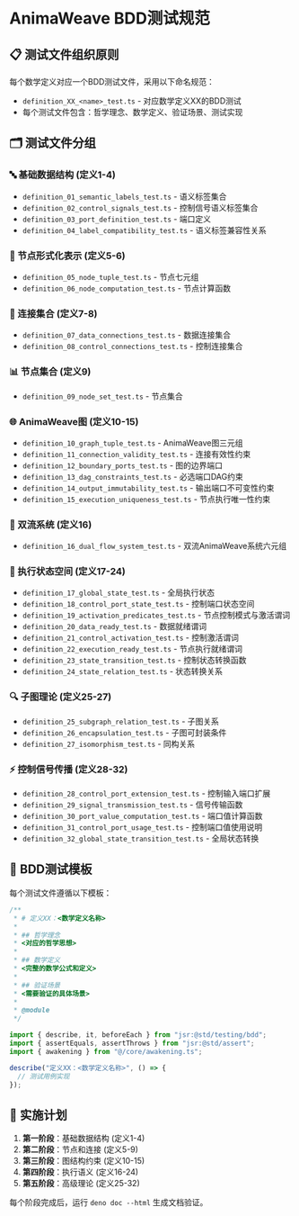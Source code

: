 # AnimaWeave BDD测试规范

## 📋 测试文件组织原则

每个数学定义对应一个BDD测试文件，采用以下命名规范：
- `definition_XX_<name>_test.ts` - 对应数学定义XX的BDD测试
- 每个测试文件包含：哲学理念、数学定义、验证场景、测试实现

## 🗂️ 测试文件分组

### 🔤 基础数据结构 (定义1-4)
- `definition_01_semantic_labels_test.ts` - 语义标签集合
- `definition_02_control_signals_test.ts` - 控制信号语义标签集合  
- `definition_03_port_definition_test.ts` - 端口定义
- `definition_04_label_compatibility_test.ts` - 语义标签兼容性关系

### 🔧 节点形式化表示 (定义5-6)
- `definition_05_node_tuple_test.ts` - 节点七元组
- `definition_06_node_computation_test.ts` - 节点计算函数

### 🔗 连接集合 (定义7-8)
- `definition_07_data_connections_test.ts` - 数据连接集合
- `definition_08_control_connections_test.ts` - 控制连接集合

### 📊 节点集合 (定义9)
- `definition_09_node_set_test.ts` - 节点集合

### 🌐 AnimaWeave图 (定义10-15)
- `definition_10_graph_tuple_test.ts` - AnimaWeave图三元组
- `definition_11_connection_validity_test.ts` - 连接有效性约束
- `definition_12_boundary_ports_test.ts` - 图的边界端口
- `definition_13_dag_constraints_test.ts` - 必选端口DAG约束
- `definition_14_output_immutability_test.ts` - 输出端口不可变性约束
- `definition_15_execution_uniqueness_test.ts` - 节点执行唯一性约束

### 🌊 双流系统 (定义16)
- `definition_16_dual_flow_system_test.ts` - 双流AnimaWeave系统六元组

### 🔄 执行状态空间 (定义17-24)
- `definition_17_global_state_test.ts` - 全局执行状态
- `definition_18_control_port_state_test.ts` - 控制端口状态空间
- `definition_19_activation_predicates_test.ts` - 节点控制模式与激活谓词
- `definition_20_data_ready_test.ts` - 数据就绪谓词
- `definition_21_control_activation_test.ts` - 控制激活谓词
- `definition_22_execution_ready_test.ts` - 节点执行就绪谓词
- `definition_23_state_transition_test.ts` - 控制状态转换函数
- `definition_24_state_relation_test.ts` - 状态转换关系

### 🔍 子图理论 (定义25-27)
- `definition_25_subgraph_relation_test.ts` - 子图关系
- `definition_26_encapsulation_test.ts` - 子图可封装条件
- `definition_27_isomorphism_test.ts` - 同构关系

### ⚡ 控制信号传播 (定义28-32)
- `definition_28_control_port_extension_test.ts` - 控制输入端口扩展
- `definition_29_signal_transmission_test.ts` - 信号传输函数
- `definition_30_port_value_computation_test.ts` - 端口值计算函数
- `definition_31_control_port_usage_test.ts` - 控制端口值使用说明
- `definition_32_global_state_transition_test.ts` - 全局状态转换

## 🎯 BDD测试模板

每个测试文件遵循以下模板：

```typescript
/**
 * # 定义XX：<数学定义名称>
 * 
 * ## 哲学理念
 * <对应的哲学思想>
 * 
 * ## 数学定义
 * <完整的数学公式和定义>
 * 
 * ## 验证场景
 * <需要验证的具体场景>
 * 
 * @module
 */

import { describe, it, beforeEach } from "jsr:@std/testing/bdd";
import { assertEquals, assertThrows } from "jsr:@std/assert";
import { awakening } from "@/core/awakening.ts";

describe("定义XX：<数学定义名称>", () => {
  // 测试用例实现
});
```

## 🚀 实施计划

1. **第一阶段**：基础数据结构 (定义1-4)
2. **第二阶段**：节点和连接 (定义5-9) 
3. **第三阶段**：图结构约束 (定义10-15)
4. **第四阶段**：执行语义 (定义16-24)
5. **第五阶段**：高级理论 (定义25-32)

每个阶段完成后，运行 `deno doc --html` 生成文档验证。 